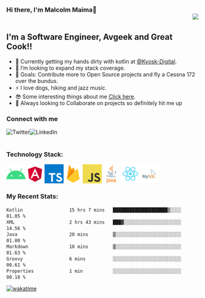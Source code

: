 ### Hi there, I'm Malcolm Maima👋  <div align = 'right'>![](https://komarev.com/ghpvc/?username=malcolmmaima&color=yellow)</div>

## I'm a Software Engineer, Avgeek and Great Cook!!

- 🌱 Currently getting my hands dirty with kotlin at <a href="https://github.com/Kyosk-Digital">@Kyosk-Digital</a>. 
- 👯 I’m looking to expand my stack coverage.
- 🥅 Goals: Contribute more to Open Source projects and fly a Cessna 172 over the bundus.
- ⚡ I love dogs, hiking and jazz music.
- 😎 Some interesting things about me <a href="https://linktr.ee/malcolmmaima">Click here</a>. 
- 🚀 Always looking to Collaborate on projects so definitely hit me up

### Connect with me 

[<img align="left" alt="Twitter" src="https://img.shields.io/twitter/follow/maimamiyare?label=Twitter&style=for-the-badge&logo=Twitter&logoColor=blue" />][twitter]
[<img align="left" alt="LinkedIn" src="https://img.shields.io/badge/linkedin-%230077B5.svg?&style=for-the-badge&logo=linkedin&logoColor=white" />][linkedin]

<br />
<br />

### Technology Stack:

<img align="left" alt="Android" width="50px" src="https://raw.githubusercontent.com/github/explore/80688e429a7d4ef2fca1e82350fe8e3517d3494d/topics/android/android.png" />
<img align="left" alt="Typescript" width="50px" src="https://raw.githubusercontent.com/github/explore/80688e429a7d4ef2fca1e82350fe8e3517d3494d/topics/angular/angular.png" />
<img align="left" alt="Typescript" width="50px" src="https://raw.githubusercontent.com/github/explore/80688e429a7d4ef2fca1e82350fe8e3517d3494d/topics/typescript/typescript.png" />
<img align="left" alt="Firebase" width="50px" src="https://raw.githubusercontent.com/github/explore/80688e429a7d4ef2fca1e82350fe8e3517d3494d/topics/firebase/firebase.png" />
<img align="left" alt="Javascript" width="50px" src="https://raw.githubusercontent.com/github/explore/80688e429a7d4ef2fca1e82350fe8e3517d3494d/topics/javascript/javascript.png" />
<img align="left" alt="Java" width="50px" src="https://raw.githubusercontent.com/github/explore/80688e429a7d4ef2fca1e82350fe8e3517d3494d/topics/java/java.png" />
<img align="left" alt="React" width="50px" src="https://raw.githubusercontent.com/github/explore/80688e429a7d4ef2fca1e82350fe8e3517d3494d/topics/react/react.png" />
<img align="left" alt="Mysql" width="50px" src="https://raw.githubusercontent.com/github/explore/80688e429a7d4ef2fca1e82350fe8e3517d3494d/topics/mysql/mysql.png" />

<br />
<br />
<br />

### My Recent Stats:

<!--START_SECTION:waka-->

```text
Kotlin                 15 hrs 7 mins   ████████████████████▒░░░░   81.05 %
XML                    2 hrs 43 mins   ███▓░░░░░░░░░░░░░░░░░░░░░   14.56 %
Java                   20 mins         ▒░░░░░░░░░░░░░░░░░░░░░░░░   01.80 %
Markdown               18 mins         ▒░░░░░░░░░░░░░░░░░░░░░░░░   01.63 %
Groovy                 6 mins          ░░░░░░░░░░░░░░░░░░░░░░░░░   00.61 %
Properties             1 min           ░░░░░░░░░░░░░░░░░░░░░░░░░   00.18 %
```

<!--END_SECTION:waka-->
[![wakatime](https://wakatime.com/badge/user/118b5f73-6723-4127-88df-130c1e70a287.svg)](https://wakatime.com/@malcolmmaima)

<!-- ### :zap: GitHub Stats
[![Malcolm's github stats](https://github-readme-stats.vercel.app/api?username=malcolmmaima&show_icons=true&theme=black)](https://github.com/malcolmmaima/github-readme-stats) [![Top Languages](https://github-readme-stats.vercel.app/api/top-langs/?username=malcolmmaima&show_icons=true&theme=black&layout=compact)](https://github.com/malcolmmaima/github-readme-stats) -->

[twitter]: https://twitter.com/maimamiyare
[linkedin]: https://www.linkedin.com/in/malcolmmaima/

